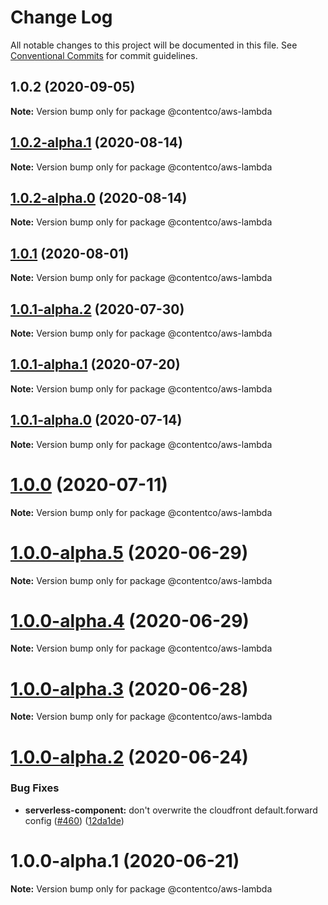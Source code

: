 # Change Log

All notable changes to this project will be documented in this file.
See [Conventional Commits](https://conventionalcommits.org) for commit guidelines.

## 1.0.2 (2020-09-05)

**Note:** Version bump only for package @contentco/aws-lambda

## [1.0.2-alpha.1](https://github.com/serverless-nextjs/serverless-next.js/compare/@contentco/aws-lambda@1.0.2-alpha.0...@contentco/aws-lambda@1.0.2-alpha.1) (2020-08-14)

**Note:** Version bump only for package @contentco/aws-lambda

## [1.0.2-alpha.0](https://github.com/serverless-nextjs/serverless-next.js/compare/@contentco/aws-lambda@1.0.1...@contentco/aws-lambda@1.0.2-alpha.0) (2020-08-14)

**Note:** Version bump only for package @contentco/aws-lambda

## [1.0.1](https://github.com/serverless-nextjs/serverless-next.js/compare/@contentco/aws-lambda@1.0.1-alpha.2...@contentco/aws-lambda@1.0.1) (2020-08-01)

**Note:** Version bump only for package @contentco/aws-lambda

## [1.0.1-alpha.2](https://github.com/serverless-nextjs/serverless-next.js/compare/@contentco/aws-lambda@1.0.1-alpha.1...@contentco/aws-lambda@1.0.1-alpha.2) (2020-07-30)

**Note:** Version bump only for package @contentco/aws-lambda

## [1.0.1-alpha.1](https://github.com/serverless-nextjs/serverless-next.js/compare/@contentco/aws-lambda@1.0.1-alpha.0...@contentco/aws-lambda@1.0.1-alpha.1) (2020-07-20)

**Note:** Version bump only for package @contentco/aws-lambda

## [1.0.1-alpha.0](https://github.com/serverless-nextjs/serverless-next.js/compare/@contentco/aws-lambda@1.0.0...@contentco/aws-lambda@1.0.1-alpha.0) (2020-07-14)

**Note:** Version bump only for package @contentco/aws-lambda

# [1.0.0](https://github.com/serverless-nextjs/serverless-next.js/compare/@contentco/aws-lambda@1.0.0-alpha.5...@contentco/aws-lambda@1.0.0) (2020-07-11)

**Note:** Version bump only for package @contentco/aws-lambda

# [1.0.0-alpha.5](https://github.com/serverless-nextjs/serverless-next.js/compare/@contentco/aws-lambda@1.0.0-alpha.4...@contentco/aws-lambda@1.0.0-alpha.5) (2020-06-29)

**Note:** Version bump only for package @contentco/aws-lambda

# [1.0.0-alpha.4](https://github.com/serverless-nextjs/serverless-next.js/compare/@contentco/aws-lambda@1.0.0-alpha.3...@contentco/aws-lambda@1.0.0-alpha.4) (2020-06-29)

**Note:** Version bump only for package @contentco/aws-lambda

# [1.0.0-alpha.3](https://github.com/serverless-nextjs/serverless-next.js/compare/@contentco/aws-lambda@1.0.0-alpha.2...@contentco/aws-lambda@1.0.0-alpha.3) (2020-06-28)

**Note:** Version bump only for package @contentco/aws-lambda

# [1.0.0-alpha.2](https://github.com/danielcondemarin/serverless-next.js/compare/@contentco/aws-lambda@1.0.0-alpha.1...@contentco/aws-lambda@1.0.0-alpha.2) (2020-06-24)

### Bug Fixes

- **serverless-component:** don't overwrite the cloudfront default.forward config ([#460](https://github.com/danielcondemarin/serverless-next.js/issues/460)) ([12da1de](https://github.com/danielcondemarin/serverless-next.js/commit/12da1de31855b68b9addef801ec21dffd3202a21))

# 1.0.0-alpha.1 (2020-06-21)

**Note:** Version bump only for package @contentco/aws-lambda
